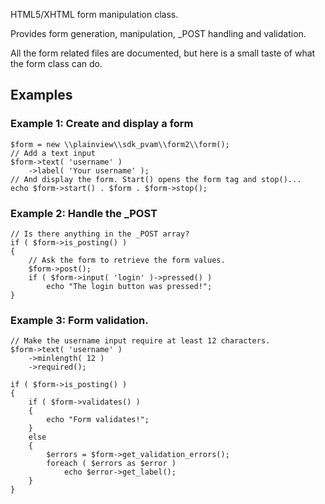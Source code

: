 HTML5/XHTML form manipulation class.

Provides form generation, manipulation, _POST handling and validation.

All the form related files are documented, but here is a small taste of what the form class can do.

## Examples

### Example 1: Create and display a form

	$form = new \\plainview\\sdk_pvam\\form2\\form();
	// Add a text input
	$form->text( 'username' )
		->label( 'Your username' );
	// And display the form. Start() opens the form tag and stop()...
	echo $form->start() . $form . $form->stop();

### Example 2: Handle the _POST

	// Is there anything in the _POST array?
	if ( $form->is_posting() )
	{
		// Ask the form to retrieve the form values.
		$form->post();
		if ( $form->input( 'login' )->pressed() )
			echo "The login button was pressed!";
	}

### Example 3: Form validation.

	// Make the username input require at least 12 characters.
	$form->text( 'username' )
		->minlength( 12 )
		->required();

	if ( $form->is_posting() )
	{
		if ( $form->validates() )
		{
			echo "Form validates!";
		}
		else
		{
			$errors = $form->get_validation_errors();
			foreach ( $errors as $error )
				echo $error->get_label();
		}
	}
